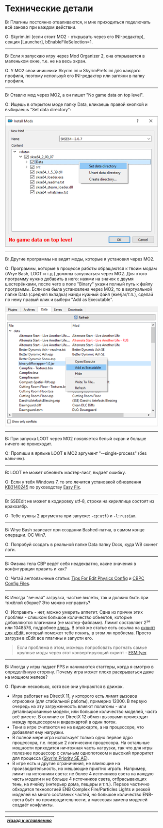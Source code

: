 # Технические детали

В: Плагины постоянно отваливаются, и мне приходиться подключать всё заново при каждом действии.

О: Skyrim.ini (если стоит МО2 - открывать через его INI-редактор), секция [Launcher], bEnableFileSelection=1.

------

В: Если я запускаю игру через Mod Organizer 2, она открывается в маленьком окне, т.е. не на весь экран.

О: У MO2 свои инишники Skyrim.ini и SkyrimPrefs.ini для каждого профиля, поэтому используй его INI-редактор или загляни в папку профиля.

------

В: Ставлю мод через МО2, а он пишет "No game data on top level".

О: Ищешь в открытом моде папку Data, кликаешь правой кнопкой и выбираешь "Set data directory":

![](../00_Resources/01_General_Steps/003.png)

------

В: Другие программы не видят моды, которые я установил через МО2.

О: Программы, которые в процессе работы обращаются к твоим модам (Wrye Bash, LOOT и т.д.) должны запускаться через МО2. Для этого программу нужно добавить в него: нажми на значок с двумя шестерёнками, после чего в поле "Binary" укажи полный путь к файлу программы. Если она была установлена через МО2, то в виртуальной папке Data (средняя вкладка) найди нужный файл (exe/jar/т.п.), сделай по нему правый клик и выбери "Add as Executable".

![](../00_Resources/01_General_Steps/002.png)

------

В: При запуска LOOT через МО2 появляется белый экран и больше ничего не происходит.

О: Пропиши в ярлыке LOOT в МО2 аргумент "--single-process" (без кавычек).

------

В: LOOT не может обновить мастер-лист, выдаёт ошибку.

О: Если у тебя Windows 7, то это лечится установкой обновления [KB3140245](https://catalog.update.microsoft.com/v7/site/search.aspx?q=kb3140245) по руководству [Easy Fix](https://support.microsoft.com/en-us/topic/update-to-enable-tls-1-1-and-tls-1-2-as-default-secure-protocols-in-winhttp-in-windows-c4bd73d2-31d7-761e-0178-11268bb10392).

------

В: SSEEdit не может в кодировку utf-8, строки на кириллице состоят из кракозябр.

О: Тебе нужны 2 аргумента при запуске: `-cp:utf8` и `-l:russian`.

------

В: Wrye Bash зависает при создании Bashed-патча, в самом конце операции. ОС Win7.

О: Попробуй создать в реальной папке Data папку Docs, куда WB скинет логи.

------

В: Физика тела CBP ведёт себя неадекватно, какие значения в конфигурации править и как?

О: Читай англоязычные статьи: [Tips For Edit Physics Config](https://www.nexusmods.com/skyrimspecialedition/articles/3583) и [CBPC Config Files](https://www.nexusmods.com/skyrimspecialedition/articles/3620).

------

В: Иногда "вечная" загрузка, частые вылеты, так и должно быть при тяжёлой сборке? Это можно исправить?

О: Исправить - нет, можно умерить аппетит. Одна из причин этих проблем - слишком большое количество объектов, которые добавляются плагинами (не мастер-файлами). Лимит составляет 2²⁰ или 1048576, подробнее [здесь](https://www.reddit.com/r/skyrimmods/comments/ag4wm7/psa_the_reference_handle_cap_or_diagnosing_one_of/). В этой же статье есть ссылка на [скрипт для xEdit](https://gist.github.com/aers/953a50c61b3028bce7e5376e8590abed), который поможет тебе понять, в этом ли проблема. Просто загрузи в xEdit все плагины и запусти его.

> Если проблема в этом, можешь попробовать прогнать самые крупные моды через этот конвертирующий скрипт - [ESMifyer](https://www.nexusmods.com/skyrimspecialedition/mods/28046).

------

В: Иногда у игры падает FPS и начинаются статтеры, когда я смотрю в определённую сторону. Почему игра может плохо раскрываться даже на мощном железе?

О: Причин несколько, хотя все они упираются в движок.
+ Игра работает на DirectX 11, у которого есть лимит вызовов отрисовки (для стабильной работы), примерно 12000. В первую очередь на эту загруженность влияют полигоны - или детализированные модели, или большое количество моделей, часто всё вместе. В отличие от DirectX 12 обмен вызовами происходит между процессором и видеокартой в один поток.  
+ Тени в игре считаются не на видиокарте, а на процессоре, что добавляет ему нагрузки.  
+ В полной мере игра использует только одно первое ядро процессора, т.е. первые 2 логических процессора. На остальные мощности приходится ничтожная часть нагрузки, так что для игры полезнее процессор с сильным однопотоком и высокий приоритет для процесса ([Skyrim Priority SE AE](https://www.nexusmods.com/skyrimspecialedition/mods/50129)).  
+ В игре есть и другие ограничения, не влияющие на производительность, но мешающие приятно играть. Например, лимит на источники света: не более 4 источников света на каждую часть модели и не больше 4 источников света, отбрасывающих тень, на ячейку (интерьер дома, пещеры и т.п.). Первое частично обходится технологией ENB Complex Fire/Particles Lights и резкой моделей на много составных частей, но большое количество ENB-света бьёт по производительности, а массовая замена моделей создаёт конфликты.

------

|[*Назад к оглавлению*](../01_Оглавление.md)|
|:---:|
